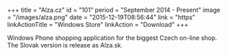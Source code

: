 +++
title = "Alza.cz"
id = "101"
period = "September 2014 - Present"
image = "/images/alza.png"
date = "2015-12-19T08:56:44"
link = "https"
linkActionTitle = "Windows Store"
linkAction = "Download"
+++

Windows Phone shopping application for the biggest Czech on-line shop. The Slovak version is release as Alza.sk.
